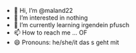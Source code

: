 - 👋 Hi, I’m @maland22
- 👀 I’m interested in  nothing
- 🌱 I’m currently learning irgendein pfusch
- 📫 How to reach me ... OF
- 😄 Pronouns: he/she/it das s geht mit

<!---
maland22/maland22 is a ✨ special ✨ repository because its `README.md` (this file) appears on your GitHub profile.
You can click the Preview link to take a look at your changes.
--->
